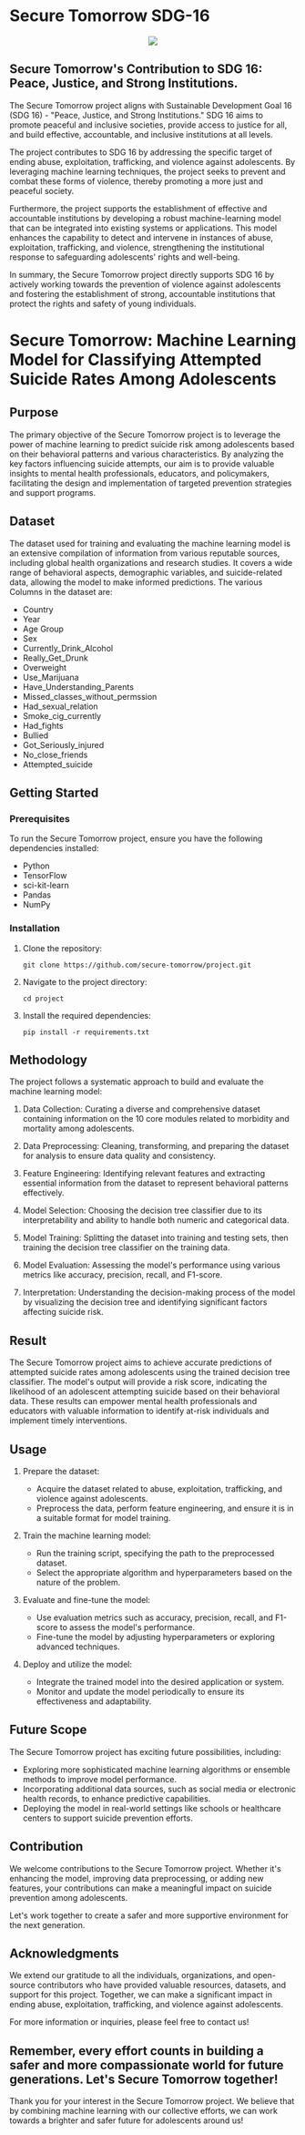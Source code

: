 # Secure Tomorrow SDG-16

<center><img src="https://www.un.org/sustainabledevelopment/wp-content/uploads/2015/12/english_SDG_17goals_poster_all_languages_with_UN_emblem_1.png"></center>

## Secure Tomorrow's Contribution to SDG 16: Peace, Justice, and Strong Institutions.

The Secure Tomorrow project aligns with Sustainable Development Goal 16 (SDG 16) - "Peace, Justice, and Strong Institutions." SDG 16 aims to promote peaceful and inclusive societies, provide access to justice for all, and build effective, accountable, and inclusive institutions at all levels.

The project contributes to SDG 16 by addressing the specific target of ending abuse, exploitation, trafficking, and violence against adolescents. By leveraging machine learning techniques, the project seeks to prevent and combat these forms of violence, thereby promoting a more just and peaceful society.

Furthermore, the project supports the establishment of effective and accountable institutions by developing a robust machine-learning model that can be integrated into existing systems or applications. This model enhances the capability to detect and intervene in instances of abuse, exploitation, trafficking, and violence, strengthening the institutional response to safeguarding adolescents' rights and well-being.

In summary, the Secure Tomorrow project directly supports SDG 16 by actively working towards the prevention of violence against adolescents and fostering the establishment of strong, accountable institutions that protect the rights and safety of young individuals.

# Secure Tomorrow: Machine Learning Model for Classifying Attempted Suicide Rates Among Adolescents

## Purpose

The primary objective of the Secure Tomorrow project is to leverage the power of machine learning to predict suicide risk among adolescents based on their behavioral patterns and various characteristics. By analyzing the key factors influencing suicide attempts, our aim is to provide valuable insights to mental health professionals, educators, and policymakers, facilitating the design and implementation of targeted prevention strategies and support programs.

## Dataset

The dataset used for training and evaluating the machine learning model is an extensive compilation of information from various reputable sources, including global health organizations and research studies. It covers a wide range of behavioral aspects, demographic variables, and suicide-related data, allowing the model to make informed predictions. The various Columns in the dataset are: 
- Country
- Year
- Age Group
- Sex
- Currently_Drink_Alcohol
- Really_Get_Drunk
- Overweight
- Use_Marijuana
- Have_Understanding_Parents
- Missed_classes_without_permssion
- Had_sexual_relation
- Smoke_cig_currently
- Had_fights
- Bullied
- Got_Seriously_injured
- No_close_friends
- Attempted_suicide   

## Getting Started

### Prerequisites

To run the Secure Tomorrow project, ensure you have the following dependencies installed:

- Python 
- TensorFlow 
- sci-kit-learn 
- Pandas
- NumPy 

### Installation

1. Clone the repository:

   ```
   git clone https://github.com/secure-tomorrow/project.git
   ```

2. Navigate to the project directory:

   ```
   cd project
   ```

3. Install the required dependencies:

   ```
   pip install -r requirements.txt
   ```

## Methodology

The project follows a systematic approach to build and evaluate the machine learning model:

1. Data Collection: Curating a diverse and comprehensive dataset containing information on the 10 core modules related to morbidity and mortality among adolescents.

2. Data Preprocessing: Cleaning, transforming, and preparing the dataset for analysis to ensure data quality and consistency.

3. Feature Engineering: Identifying relevant features and extracting essential information from the dataset to represent behavioral patterns effectively.

4. Model Selection: Choosing the decision tree classifier due to its interpretability and ability to handle both numeric and categorical data.

5. Model Training: Splitting the dataset into training and testing sets, then training the decision tree classifier on the training data.

6. Model Evaluation: Assessing the model's performance using various metrics like accuracy, precision, recall, and F1-score.

7. Interpretation: Understanding the decision-making process of the model by visualizing the decision tree and identifying significant factors affecting suicide risk.

## Result

The Secure Tomorrow project aims to achieve accurate predictions of attempted suicide rates among adolescents using the trained decision tree classifier. The model's output will provide a risk score, indicating the likelihood of an adolescent attempting suicide based on their behavioral data. These results can empower mental health professionals and educators with valuable information to identify at-risk individuals and implement timely interventions.

## Usage

1. Prepare the dataset:

   - Acquire the dataset related to abuse, exploitation, trafficking, and violence against adolescents.
   - Preprocess the data, perform feature engineering, and ensure it is in a suitable format for model training.

2. Train the machine learning model:

   - Run the training script, specifying the path to the preprocessed dataset.
   - Select the appropriate algorithm and hyperparameters based on the nature of the problem.

3. Evaluate and fine-tune the model:

   - Use evaluation metrics such as accuracy, precision, recall, and F1-score to assess the model's performance.
   - Fine-tune the model by adjusting hyperparameters or exploring advanced techniques.

4. Deploy and utilize the model:

   - Integrate the trained model into the desired application or system.
   - Monitor and update the model periodically to ensure its effectiveness and adaptability.
## Future Scope

The Secure Tomorrow project has exciting future possibilities, including:

- Exploring more sophisticated machine learning algorithms or ensemble methods to improve model performance.
- Incorporating additional data sources, such as social media or electronic health records, to enhance predictive capabilities.
- Deploying the model in real-world settings like schools or healthcare centers to support suicide prevention efforts.

## Contribution

We welcome contributions to the Secure Tomorrow project. Whether it's enhancing the model, improving data preprocessing, or adding new features, your contributions can make a meaningful impact on suicide prevention among adolescents.

Let's work together to create a safer and more supportive environment for the next generation.

## Acknowledgments

We extend our gratitude to all the individuals, organizations, and open-source contributors who have provided valuable resources, datasets, and support for this project. Together, we can make a significant impact in ending abuse, exploitation, trafficking, and violence against adolescents.

For more information or inquiries, please feel free to contact us!

Remember, every effort counts in building a safer and more compassionate world for future generations. Let's Secure Tomorrow together!
---

Thank you for your interest in the Secure Tomorrow project. We believe that by combining machine learning with our collective efforts, we can work towards a brighter and safer future for adolescents around us!
